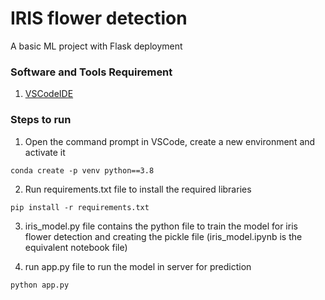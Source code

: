 # IRIS flower detection

A basic ML project with Flask deployment 

### Software and Tools Requirement

1. [VSCodeIDE](https://code.visualstudio.com/)

### Steps to run

1. Open the command prompt in VSCode, create a new environment and activate it
```
conda create -p venv python==3.8 
```

2. Run requirements.txt file to install the required libraries

```
pip install -r requirements.txt
``` 

3. iris_model.py file contains the python file to train the model for iris flower detection and creating the pickle file
(iris_model.ipynb is the equivalent notebook file)

4. run app.py file to run the model in server for prediction

```
python app.py
``` 

